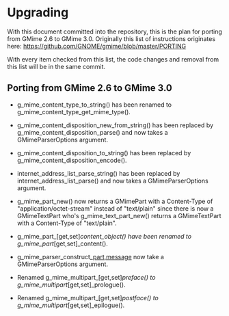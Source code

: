 Upgrading
=========

With this document committed into the repository, this is the plan for porting
from GMime 2.6 to GMime 3.0. Originally this list of instructions originates here:
https://github.com/GNOME/gmime/blob/master/PORTING

With every item checked from this list, the code changes and removal from this list
will be in the same commit.


Porting from GMime 2.6 to GMime 3.0
-----------------------------------

- g_mime_content_type_to_string() has been renamed to g_mime_content_type_get_mime_type().

- g_mime_content_disposition_new_from_string() has been replaced by
  g_mime_content_disposition_parse() and now takes a GMimeParserOptions argument.

- g_mime_content_disposition_to_string() has been replaced by g_mime_content_disposition_encode().

- internet_address_list_parse_string() has been replaced by
  internet_address_list_parse() and now takes a GMimeParserOptions argument.

- g_mime_part_new() now returns a GMimePart with a Content-Type of
  "application/octet-stream" instead of "text/plain" since there is
  now a GMimeTextPart who's g_mime_text_part_new() returns a
  GMimeTextPart with a Content-Type of "text/plain".

- g_mime_part_[get,set]_content_object() have been renamed to
  g_mime_part_[get,set]_content().

- g_mime_parser_construct_[part,message]() now take a GMimeParserOptions argument.

- Renamed g_mime_multipart_[get,set]_preface() to g_mime_multipart_[get,set]_prologue().

- Renamed g_mime_multipart_[get,set]_postface() to g_mime_multipart_[get,set]_epilogue().
